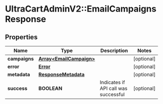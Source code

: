# UltraCartAdminV2::EmailCampaignsResponse

## Properties
Name | Type | Description | Notes
------------ | ------------- | ------------- | -------------
**campaigns** | [**Array&lt;EmailCampaign&gt;**](EmailCampaign.md) |  | [optional] 
**error** | [**Error**](Error.md) |  | [optional] 
**metadata** | [**ResponseMetadata**](ResponseMetadata.md) |  | [optional] 
**success** | **BOOLEAN** | Indicates if API call was successful | [optional] 


